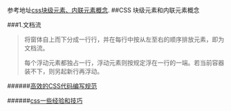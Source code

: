参考地址[css块级元素、内联元素概念](http://www.nowamagic.net/librarys/veda/detail/1190).
##CSS 块级元素和内联元素概念

###1.文档流
> 将窗体自上而下分成一行行，并在每行中按从左至右的顺序排放元素，即为文档流。
> <p>每个浮动元素都独占一行，浮动元素则按规定浮在一行的一端。若当前容器装不下，则另起新行再浮动。</p>


######[高效的CSS代码编写规范](http://www.nowamagic.net/librarys/veda/detail/670)

######[css一些经验和技巧](http://www.nowamagic.net/librarys/veda/detail/1211)
